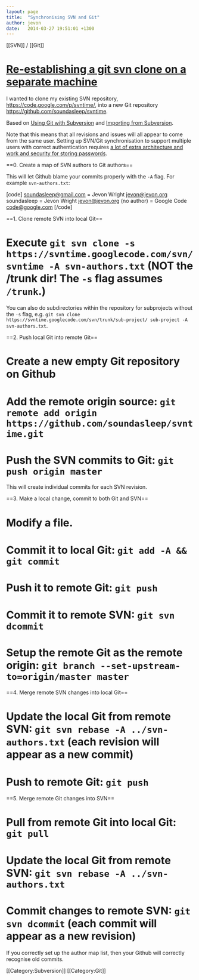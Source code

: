 ```yaml
---
layout: page
title:  "Synchronising SVN and Git"
author: jevon
date:   2014-03-27 19:51:01 +1300
---
```


[[SVN]] / [[Git]]

# <a href="http://stackoverflow.com/questions/22549055/re-establishing-a-git-svn-clone-on-a-separate-machine">Re-establishing a git svn clone on a separate machine</a>

I wanted to clone my existing SVN repository, https://code.google.com/p/svntime/, into a new Git repository https://github.com/soundasleep/svntime.

Based on <a href="http://viget.com/extend/effectively-using-git-with-subversion">Using Git with Subversion</a> and <a href="https://help.github.com/articles/importing-from-subversion">Importing from Subversion</a>.

Note that this means that all revisions and issues will all appear to come from the same user. Setting up SVN/Git synchronisation to support multiple users with correct authentication requires <a href="https://github.com/mrts/git-svn-bridge">a lot of extra architecture and work and security for storing passwords</a>.

==0. Create a map of SVN authors to Git authors==

This will let Github blame your commits properly with the `-A` flag. For example `svn-authors.txt`:

[code]
soundasleep@gmail.com = Jevon Wright <jevon@jevon.org>
soundasleep = Jevon Wright <jevon@jevon.org>
(no author) = Google Code <code@google.com>
[/code]

==1. Clone remote SVN into local Git==

# Execute `git svn clone -s https://svntime.googlecode.com/svn/ svntime -A svn-authors.txt` (NOT the /trunk dir! The `-s` flag assumes `/trunk`.)

You can also do subdirectories within the repository for subprojects without the `-s` flag, e.g. `git svn clone https://svntime.googlecode.com/svn/trunk/sub-project/ sub-project -A svn-authors.txt`.

==2. Push local Git into remote Git==

# Create a new empty Git repository on Github
# Add the remote origin source: `git remote add origin https://github.com/soundasleep/svntime.git`
# Push the SVN commits to Git: `git push origin master`

This will create individual commits for each SVN revision.

==3. Make a local change, commit to both Git and SVN==

# Modify a file.
# Commit it to local Git: `git add -A && git commit`
# Push it to remote Git: `git push`
# Commit it to remote SVN: `git svn dcommit`
# Setup the remote Git as the remote origin: `git branch --set-upstream-to=origin/master master`

==4. Merge remote SVN changes into local Git==

# Update the local Git from remote SVN: `git svn rebase -A ../svn-authors.txt` (each revision will appear as a new commit)
# Push to remote Git: `git push` 

==5. Merge remote Git changes into SVN==

# Pull from remote Git into local Git: `git pull`
# Update the local Git from remote SVN: `git svn rebase -A ../svn-authors.txt`
# Commit changes to remote SVN: `git svn dcommit` (each commit will appear as a new revision)

If you correctly set up the author map list, then your Github will correctly recognise old commits.

[[Category:Subversion]]
[[Category:Git]]